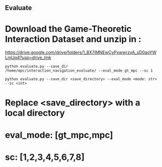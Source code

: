 ## Evaluate
# Download the Game-Theoretic Interaction Dataset and unzip in :
https://drive.google.com/drive/folders/1_8X7iMNEwCyPxwwrzvA_sD0aoYWLmUq4?usp=drive_link


```
python evaluate.py --save_dir /home/mpc/interaction_navigation_evaluate/ --eval_mode gt_mpc --sc 1
```

```
python evaluate.py --save_dir <save_directory> --eval_mode <mode: str> --sc <int>
```

# Replace <save_directory> with a local directory
# eval_mode: [gt_mpc,mpc]
# sc: [1,2,3,4,5,6,7,8]

